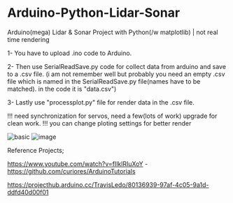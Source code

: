 # Arduino-Python-Lidar-Sonar
Arduino(mega) Lidar &amp; Sonar Project with Python(/w matplotlib) | not real time rendering

1- You have to upload .ino code to Arduino.

2- Then use SerialReadSave.py code for collect data from arduino and save to a .csv file. (i am not remember well but probably you need an empty .csv file which is named in the SerialReadSave.py file(names have to be matched). in the code it is "data.csv")

3- Lastly use "processplot.py" file for render data in the .csv file.

!!! need synchronization for servos, need a few(lots of work) upgrade for clean work.
!!! you can change ploting settings for better render



![basic](https://user-images.githubusercontent.com/40025745/235295954-cc5a4215-ac56-45d0-926f-aa1f6fb19c9a.png)
![image](https://user-images.githubusercontent.com/40025745/235296168-4eb66801-52de-45b0-9762-97fec3c5910d.png)


Reference Projects;

https://www.youtube.com/watch?v=fIlklRIuXoY - https://github.com/curiores/ArduinoTutorials 

https://projecthub.arduino.cc/TravisLedo/80136939-97af-4c05-9a1d-ddfd40d00f01


